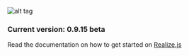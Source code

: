 ![alt tag](https://working-minds.github.io/realizejs/assets/img/content/realizejs.png)

### Current version: 0.9.15 beta

Read the documentation on how to get started on [Realize.js](https://working-minds.github.io/realizejs/en)
